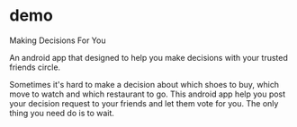 demo
====

Making Decisions For You

An android app that designed to help you make decisions with your trusted friends circle.

Sometimes it's hard to make a decision about which shoes to buy, which move to watch and which restaurant to go. This android app help you post your decision request to your friends and let them vote for you. The only thing you need do is to wait.

